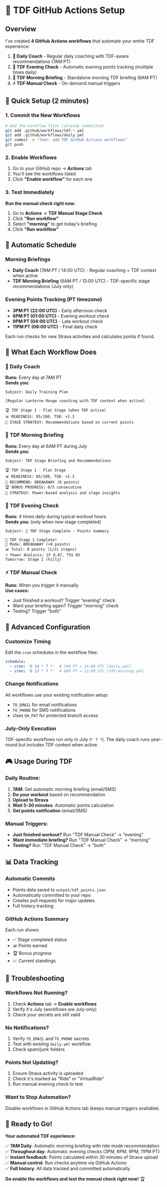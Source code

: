 # 🤖 TDF GitHub Actions Setup

## Overview

I've created **4 GitHub Actions workflows** that automate your entire TDF experience:

1. **🌅 Daily Coach** - Regular daily coaching with TDF-aware recommendations (7AM PT)
2. **🎉 TDF Evening Check** - Automatic evening points tracking (multiple times daily)  
3. **🌅 TDF Morning Briefing** - Standalone morning TDF briefing (6AM PT)
4. **⚡ TDF Manual Check** - On-demand manual triggers

## 🚀 Quick Setup (2 minutes)

### 1. Commit the New Workflows
```bash
# Add the workflow files (already committed)
git add .github/workflows/tdf-*.yml
git add .github/workflows/daily.yml
git commit -m "feat: add TDF GitHub Actions workflows"
git push
```

### 2. Enable Workflows
1. Go to your GitHub repo → **Actions** tab
2. You'll see the workflows listed
3. Click **"Enable workflow"** for each one

### 3. Test Immediately
**Run the manual check right now:**
1. Go to **Actions** → **TDF Manual Stage Check**
2. Click **"Run workflow"**
3. Select **"morning"** to get today's briefing
4. Click **"Run workflow"**

## 📅 Automatic Schedule

### Morning Briefings
- **Daily Coach** (7AM PT / 14:00 UTC) - Regular coaching + TDF context when active
- **TDF Morning Briefing** (6AM PT / 13:00 UTC) - TDF-specific stage recommendations (July only)

### Evening Points Tracking (PT timezone)
- **3PM PT (22:00 UTC)** - Early afternoon check
- **6PM PT (01:00 UTC)** - Evening workout check  
- **9PM PT (04:00 UTC)** - Late workout check
- **11PM PT (06:00 UTC)** - Final daily check

Each run checks for new Strava activities and calculates points if found.

## 🎯 What Each Workflow Does

### 🌅 Daily Coach
**Runs:** Every day at 7AM PT  
**Sends you:**
```
Subject: Daily Training Plan

[Regular Lanterne Rouge coaching with TDF context when active]

🏆 TDF Stage 1 - Flat Stage (when TDF active)
📊 READINESS: 85/100, TSB: +2.3  
🎯 STAGE STRATEGY: Recommendations based on current points
```

### 🌅 TDF Morning Briefing
**Runs:** Every day at 6AM PT during July  
**Sends you:**
```
Subject: TDF Stage Briefing and Recommendations

🏆 TDF Stage 1 - Flat Stage
📊 READINESS: 85/100, TSB: +2.3
🎯 RECOMMEND: BREAKAWAY (8 points)
🏆 BONUS PROGRESS: 0/5 consecutive
💪 STRATEGY: Power-based analysis and stage insights
```

### 🎉 TDF Evening Check  
**Runs:** 4 times daily during typical workout hours  
**Sends you:** (only when new stage completed)
```
Subject: 🎉 TDF Stage Complete - Points Summary

🎉 TDF Stage 1 Complete!
🚴 Mode: BREAKAWAY (+8 points)
📊 Total: 8 points (1/21 stages)
🔥 Power Analysis: IF 0.87, TSS 85
Tomorrow: Stage 2 (hilly)
```

### ⚡ TDF Manual Check
**Runs:** When you trigger it manually  
**Use cases:**
- Just finished a workout? Trigger "evening" check
- Want your briefing again? Trigger "morning" check  
- Testing? Trigger "both"

## 🔧 Advanced Configuration

### Customize Timing
Edit the `cron` schedules in the workflow files:
```yaml
schedule:
  - cron: '0 14 * 7 *'  # 7AM PT = 14:00 UTC (daily.yml)
  - cron: '0 13 * 7 *'  # 6AM PT = 13:00 UTC (tdf-morning.yml)
```

### Change Notifications
All workflows use your existing notification setup:
- `TO_EMAIL` for email notifications
- `TO_PHONE` for SMS notifications
- Uses `GH_PAT` for protected branch access

### July-Only Execution
TDF-specific workflows run only in July (`* 7 *`). The daily coach runs year-round but includes TDF context when active.

## 🎮 Usage During TDF

### Daily Routine:
1. **7AM**: Get automatic morning briefing (email/SMS)
2. **Do your workout** based on recommendation
3. **Upload to Strava**
4. **Wait 5-30 minutes**: Automatic points calculation
5. **Get points notification** (email/SMS)

### Manual Triggers:
- **Just finished workout?** Run "TDF Manual Check" → "evening"
- **Want immediate briefing?** Run "TDF Manual Check" → "morning"  
- **Testing?** Run "TDF Manual Check" → "both"

## 📊 Data Tracking

### Automatic Commits
- Points data saved to `output/tdf_points.json`
- Automatically committed to your repo
- Creates pull requests for major updates
- Full history tracking

### GitHub Actions Summary
Each run shows:
- ✅ Stage completed status
- 📊 Points earned
- 🏆 Bonus progress
- 📈 Current standings

## 🐛 Troubleshooting

### Workflows Not Running?
1. Check **Actions** tab → **Enable workflows**
2. Verify it's July (workflows are July-only)
3. Check your secrets are still valid

### No Notifications?
1. Verify `TO_EMAIL` and `TO_PHONE` secrets
2. Test with existing `daily.yml` workflow
3. Check spam/junk folders

### Points Not Updating?
1. Ensure Strava activity is uploaded
2. Check it's marked as "Ride" or "VirtualRide"
3. Run manual evening check to test

### Want to Stop Automation?
Disable workflows in GitHub Actions tab (keeps manual triggers available).

## 🚀 Ready to Go!

**Your automated TDF experience:**

✅ **7AM Daily**: Automatic morning briefing with ride mode recommendation  
✅ **Throughout day**: Automatic evening checks (3PM, 6PM, 9PM, 11PM PT)  
✅ **Instant feedback**: Points calculated within 30 minutes of Strava upload  
✅ **Manual control**: Run checks anytime via GitHub Actions  
✅ **Full history**: All data tracked and committed automatically  

**Go enable the workflows and test the manual check right now!** 🏆